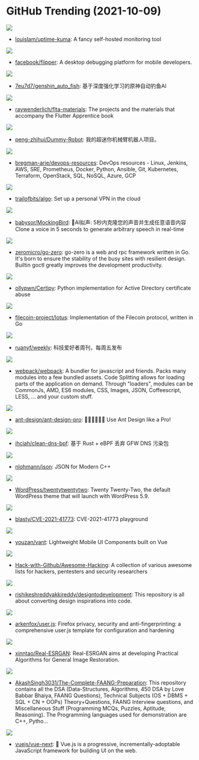 # GitHub Trending (2021-10-09)

![](https://img.shields.io/badge/JavaScript-New%20473-green?style=flat-square&logo=appveyor)
- [louislam/uptime-kuma](https://github.com/louislam/uptime-kuma): A fancy self-hosted monitoring tool

![](https://img.shields.io/badge/TypeScript-New%20137-green?style=flat-square&logo=appveyor)
- [facebook/flipper](https://github.com/facebook/flipper): A desktop debugging platform for mobile developers.

![](https://img.shields.io/badge/Python-New%2039-green?style=flat-square&logo=appveyor)
- [7eu7d7/genshin_auto_fish](https://github.com/7eu7d7/genshin_auto_fish): 基于深度强化学习的原神自动钓鱼AI

![](https://img.shields.io/badge/Dart-New%20147-green?style=flat-square&logo=appveyor)
- [raywenderlich/flta-materials](https://github.com/raywenderlich/flta-materials): The projects and the materials that accompany the Flutter Apprentice book

![](https://img.shields.io/badge/none-New%20882-green?style=flat-square&logo=appveyor)
- [peng-zhihui/Dummy-Robot](https://github.com/peng-zhihui/Dummy-Robot): 我的超迷你机械臂机器人项目。

![](https://img.shields.io/badge/Groovy-New%2055-green?style=flat-square&logo=appveyor)
- [bregman-arie/devops-resources](https://github.com/bregman-arie/devops-resources): DevOps resources - Linux, Jenkins, AWS, SRE, Prometheus, Docker, Python, Ansible, Git, Kubernetes, Terraform, OpenStack, SQL, NoSQL, Azure, GCP

![](https://img.shields.io/badge/Python-New%20329-green?style=flat-square&logo=appveyor)
- [trailofbits/algo](https://github.com/trailofbits/algo): Set up a personal VPN in the cloud

![](https://img.shields.io/badge/JavaScript-New%20157-green?style=flat-square&logo=appveyor)
- [babysor/MockingBird](https://github.com/babysor/MockingBird): 🚀AI拟声: 5秒内克隆您的声音并生成任意语音内容 Clone a voice in 5 seconds to generate arbitrary speech in real-time

![](https://img.shields.io/badge/Go-New%2025-green?style=flat-square&logo=appveyor)
- [zeromicro/go-zero](https://github.com/zeromicro/go-zero): go-zero is a web and rpc framework written in Go. It's born to ensure the stability of the busy sites with resilient design. Builtin goctl greatly improves the development productivity.

![](https://img.shields.io/badge/Python-New%2045-green?style=flat-square&logo=appveyor)
- [ollypwn/Certipy](https://github.com/ollypwn/Certipy): Python implementation for Active Directory certificate abuse

![](https://img.shields.io/badge/Go-New%204-green?style=flat-square&logo=appveyor)
- [filecoin-project/lotus](https://github.com/filecoin-project/lotus): Implementation of the Filecoin protocol, written in Go

![](https://img.shields.io/badge/none-New%2015-green?style=flat-square&logo=appveyor)
- [ruanyf/weekly](https://github.com/ruanyf/weekly): 科技爱好者周刊，每周五发布

![](https://img.shields.io/badge/JavaScript-New%2020-green?style=flat-square&logo=appveyor)
- [webpack/webpack](https://github.com/webpack/webpack): A bundler for javascript and friends. Packs many modules into a few bundled assets. Code Splitting allows for loading parts of the application on demand. Through "loaders", modules can be CommonJs, AMD, ES6 modules, CSS, Images, JSON, Coffeescript, LESS, ... and your custom stuff.

![](https://img.shields.io/badge/TypeScript-New%209-green?style=flat-square&logo=appveyor)
- [ant-design/ant-design-pro](https://github.com/ant-design/ant-design-pro): 👨🏻‍💻👩🏻‍💻 Use Ant Design like a Pro!

![](https://img.shields.io/badge/Rust-New%20197-green?style=flat-square&logo=appveyor)
- [ihciah/clean-dns-bpf](https://github.com/ihciah/clean-dns-bpf): 基于 Rust + eBPF 丢弃 GFW DNS 污染包

![](https://img.shields.io/badge/C%2B%2B-New%2021-green?style=flat-square&logo=appveyor)
- [nlohmann/json](https://github.com/nlohmann/json): JSON for Modern C++

![](https://img.shields.io/badge/HTML-New%2054-green?style=flat-square&logo=appveyor)
- [WordPress/twentytwentytwo](https://github.com/WordPress/twentytwentytwo): Twenty Twenty-Two, the default WordPress theme that will launch with WordPress 5.9.

![](https://img.shields.io/badge/Dockerfile-New%2021-green?style=flat-square&logo=appveyor)
- [blasty/CVE-2021-41773](https://github.com/blasty/CVE-2021-41773): CVE-2021-41773 playground

![](https://img.shields.io/badge/TypeScript-New%202-green?style=flat-square&logo=appveyor)
- [youzan/vant](https://github.com/youzan/vant): Lightweight Mobile UI Components built on Vue

![](https://img.shields.io/badge/none-New%20247-green?style=flat-square&logo=appveyor)
- [Hack-with-Github/Awesome-Hacking](https://github.com/Hack-with-Github/Awesome-Hacking): A collection of various awesome lists for hackers, pentesters and security researchers

![](https://img.shields.io/badge/HTML-New%208-green?style=flat-square&logo=appveyor)
- [rishikeshreddyakkireddy/designtodevelopment](https://github.com/rishikeshreddyakkireddy/designtodevelopment): This repository is all about converting design inspirations into code.

![](https://img.shields.io/badge/JavaScript-New%20117-green?style=flat-square&logo=appveyor)
- [arkenfox/user.js](https://github.com/arkenfox/user.js): Firefox privacy, security and anti-fingerprinting: a comprehensive user.js template for configuration and hardening

![](https://img.shields.io/badge/Python-New%2032-green?style=flat-square&logo=appveyor)
- [xinntao/Real-ESRGAN](https://github.com/xinntao/Real-ESRGAN): Real-ESRGAN aims at developing Practical Algorithms for General Image Restoration.

![](https://img.shields.io/badge/Jupyter%20Notebook-New%2042-green?style=flat-square&logo=appveyor)
- [AkashSingh3031/The-Complete-FAANG-Preparation](https://github.com/AkashSingh3031/The-Complete-FAANG-Preparation): This repository contains all the DSA (Data-Structures, Algorithms, 450 DSA by Love Babbar Bhaiya, FAANG Questions), Technical Subjects (OS + DBMS + SQL + CN + OOPs) Theory+Questions, FAANG Interview questions, and Miscellaneous Stuff (Programming MCQs, Puzzles, Aptitude, Reasoning). The Programming languages used for demonstration are C++, Pytho…

![](https://img.shields.io/badge/TypeScript-New%2019-green?style=flat-square&logo=appveyor)
- [vuejs/vue-next](https://github.com/vuejs/vue-next): 🖖 Vue.js is a progressive, incrementally-adoptable JavaScript framework for building UI on the web.

